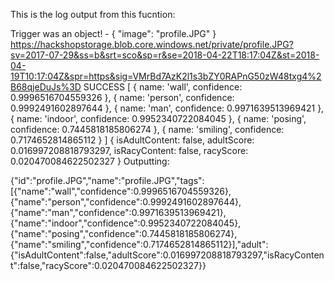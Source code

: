 This is the log output from this fucntion:

Trigger was an object! - 
{
 "image": "profile.JPG"
}
https://hackshopstorage.blob.core.windows.net/private/profile.JPG?sv=2017-07-29&ss=b&srt=sco&sp=r&se=2018-04-22T18:17:04Z&st=2018-04-19T10:17:04Z&spr=https&sig=VMrBd7AzK2l1s3bZY0RAPnG50zW48txg4%2B68qjeDuJs%3D
SUCCESS
[ { name: 'wall', confidence: 0.9996516704559326 },
  { name: 'person', confidence: 0.9992491602897644 },
  { name: 'man', confidence: 0.9971639513969421 },
  { name: 'indoor', confidence: 0.9952340722084045 },
  { name: 'posing', confidence: 0.7445818185806274 },
  { name: 'smiling', confidence: 0.7174652814865112 } ]
{ isAdultContent: false,
  adultScore: 0.016997208818793297,
  isRacyContent: false,
  racyScore: 0.020470084622502327 }
Outputting:

{"id":"profile.JPG","name":"profile.JPG","tags":[{"name":"wall","confidence":0.9996516704559326},{"name":"person","confidence":0.9992491602897644},{"name":"man","confidence":0.9971639513969421},{"name":"indoor","confidence":0.9952340722084045},{"name":"posing","confidence":0.7445818185806274},{"name":"smiling","confidence":0.7174652814865112}],"adult":{"isAdultContent":false,"adultScore":0.016997208818793297,"isRacyContent":false,"racyScore":0.020470084622502327}}